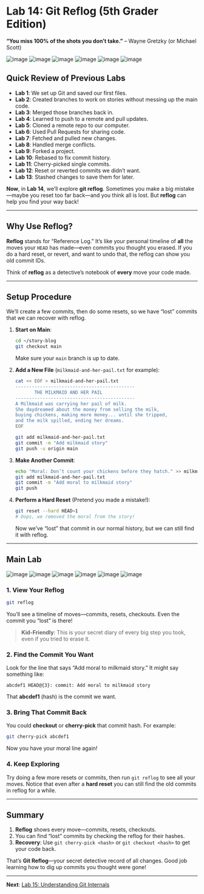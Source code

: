 # Lab 14: Git Reflog (5th Grader Edition)

**“You miss 100% of the shots you don’t take.”** – Wayne Gretzky (or Michael Scott)

![image](https://github.com/user-attachments/assets/2a586b67-a6f2-4f80-b397-3c4760fd0b51) 
![image](https://github.com/user-attachments/assets/21ec10cf-52a4-4bfc-ad3b-9d6fe1af234f) 
![image](https://github.com/user-attachments/assets/331f4d39-7c18-4379-b31b-d066fbde9bd4) 
![image](https://github.com/user-attachments/assets/ae15b2b8-973b-4dff-ab99-2a459262f864)
![image](https://github.com/user-attachments/assets/8292ea61-6435-4ba3-96d5-95657f20b83d)
![image](https://github.com/user-attachments/assets/f742cde3-d8b6-42f4-93f2-dec9720ea677)




## Quick Review of Previous Labs
- **Lab 1**: We set up Git and saved our first files.
- **Lab 2**: Created branches to work on stories without messing up the main code.
- **Lab 3**: Merged those branches back in.
- **Lab 4**: Learned to push to a remote and pull updates.
- **Lab 5**: Cloned a remote repo to our computer.
- **Lab 6**: Used Pull Requests for sharing code.
- **Lab 7**: Fetched and pulled new changes.
- **Lab 8**: Handled merge conflicts.
- **Lab 9**: Forked a project.
- **Lab 10**: Rebased to fix commit history.
- **Lab 11**: Cherry-picked single commits.
- **Lab 12**: Reset or reverted commits we didn’t want.
- **Lab 13**: Stashed changes to save them for later.

**Now**, in **Lab 14**, we’ll explore **git reflog**. Sometimes you make a big mistake—maybe you reset too far back—and you think all is lost. But **reflog** can help you find your way back!

---

## Why Use Reflog?
**Reflog** stands for “Reference Log.” It’s like your personal timeline of **all** the moves your `HEAD` has made—even commits you thought you erased. If you do a hard reset, or revert, and want to undo that, the reflog can show you old commit IDs.

Think of **reflog** as a detective’s notebook of **every** move your code made.

---

## Setup Procedure
We’ll create a few commits, then do some resets, so we have “lost” commits that we can recover with reflog.

1. **Start on Main**:
   ```bash
   cd ~/story-blog
   git checkout main
   ```
   Make sure your `main` branch is up to date.

2. **Add a New File** (`milkmaid-and-her-pail.txt` for example):
   ```bash
   cat << EOF > milkmaid-and-her-pail.txt
   --------------------------------------------
          THE MILKMAID AND HER PAIL
   --------------------------------------------
   A Milkmaid was carrying her pail of milk.
   She daydreamed about the money from selling the milk,
   buying chickens, making more money... until she tripped,
   and the milk spilled, ending her dreams.
   EOF

   git add milkmaid-and-her-pail.txt
   git commit -m "Add milkmaid story"
   git push -u origin main
   ```

3. **Make Another Commit**:
   ```bash
   echo "Moral: Don’t count your chickens before they hatch." >> milkmaid-and-her-pail.txt
   git add milkmaid-and-her-pail.txt
   git commit -m "Add moral to milkmaid story"
   git push
   ```

4. **Perform a Hard Reset** (Pretend you made a mistake!):
   ```bash
   git reset --hard HEAD~1
   # Oops, we removed the moral from the story!
   ```
   Now we’ve “lost” that commit in our normal history, but we can still find it with reflog.

---

## Main Lab

![image](https://github.com/user-attachments/assets/2a586b67-a6f2-4f80-b397-3c4760fd0b51)
![image](https://github.com/user-attachments/assets/21ec10cf-52a4-4bfc-ad3b-9d6fe1af234f)
![image](https://github.com/user-attachments/assets/331f4d39-7c18-4379-b31b-d066fbde9bd4)
![image](https://github.com/user-attachments/assets/ae15b2b8-973b-4dff-ab99-2a459262f864)
![image](https://github.com/user-attachments/assets/8292ea61-6435-4ba3-96d5-95657f20b83d)
![image](https://github.com/user-attachments/assets/f742cde3-d8b6-42f4-93f2-dec9720ea677)

### 1. View Your Reflog
```bash
git reflog
```
You’ll see a timeline of moves—commits, resets, checkouts. Even the commit you “lost” is there!

> **Kid-Friendly**: This is your secret diary of every big step you took, even if you tried to erase it.

### 2. Find the Commit You Want
Look for the line that says “Add moral to milkmaid story.” It might say something like:
```
abcdef1 HEAD@{3}: commit: Add moral to milkmaid story
```
That **abcdef1** (hash) is the commit we want.

### 3. Bring That Commit Back
You could **checkout** or **cherry-pick** that commit hash. For example:
```bash
git cherry-pick abcdef1
```
Now you have your moral line again!

### 4. Keep Exploring
Try doing a few more resets or commits, then run `git reflog` to see all your moves. Notice that even after a **hard reset** you can still find the old commits in reflog for a while.

---

## Summary
1. **Reflog** shows every move—commits, resets, checkouts.
2. You can find “lost” commits by checking the reflog for their hashes.
3. **Recovery**: Use `git cherry-pick <hash>` or `git checkout <hash>` to get your code back.

That’s **Git Reflog**—your secret detective record of all changes. Good job learning how to dig up commits you thought were gone!

---

**Next**: [Lab 15: Understanding Git Internals](15_understanding_git.md)


